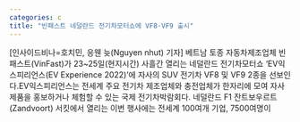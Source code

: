 ```yaml
---
categories: c
title: "빈패스트 네덜란드 전기차모터쇼에 VF8·VF9 출시"
---
```

[인사이드비나=호치민, 응웬 늇(Nguyen nhut) 기자] 베트남 토종 자동차제조업체 빈패스트(VinFast)가 23~25일(현지시간) 사흘간 열리는 네덜란드 전기차모터쇼 ‘EV익스피리언스(EV Experience 2022)’에 자사의 SUV 전기차 VF8 및 VF9 2종을 선보인다.EV익스피리언스는 전세계 주요 전기차 제조업체와 충전업체가 한자리에 모여 자사 제품을 홍보하거나 체험할 수 있는 국제 전기차박람회다. 네덜란드 F1 잔트보우르트(Zandvoort) 서킷에서 열리는 이번 행사에는 전세계 100여개 기업, 7500여명이